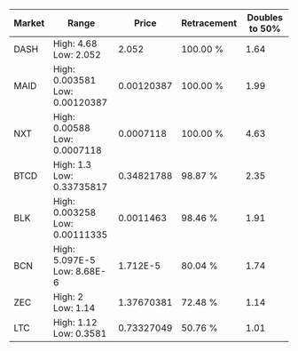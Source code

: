 | Market | Range | Price| Retracement | Doubles to 50% |
| --- | --- | --- | --- | --- |
| DASH | High: 4.68<br />Low: 2.052 | 2.052 | 100.00 % | 1.64 |
| MAID | High: 0.003581<br />Low: 0.00120387 | 0.00120387 | 100.00 % | 1.99 |
| NXT | High: 0.00588<br />Low: 0.0007118 | 0.0007118 | 100.00 % | 4.63 |
| BTCD | High: 1.3<br />Low: 0.33735817 | 0.34821788 | 98.87 % | 2.35 |
| BLK | High: 0.003258<br />Low: 0.00111335 | 0.0011463 | 98.46 % | 1.91 |
| BCN | High: 5.097E-5<br />Low: 8.68E-6 | 1.712E-5 | 80.04 % | 1.74 |
| ZEC | High: 2<br />Low: 1.14 | 1.37670381 | 72.48 % | 1.14 |
| LTC | High: 1.12<br />Low: 0.3581 | 0.73327049 | 50.76 % | 1.01 |
